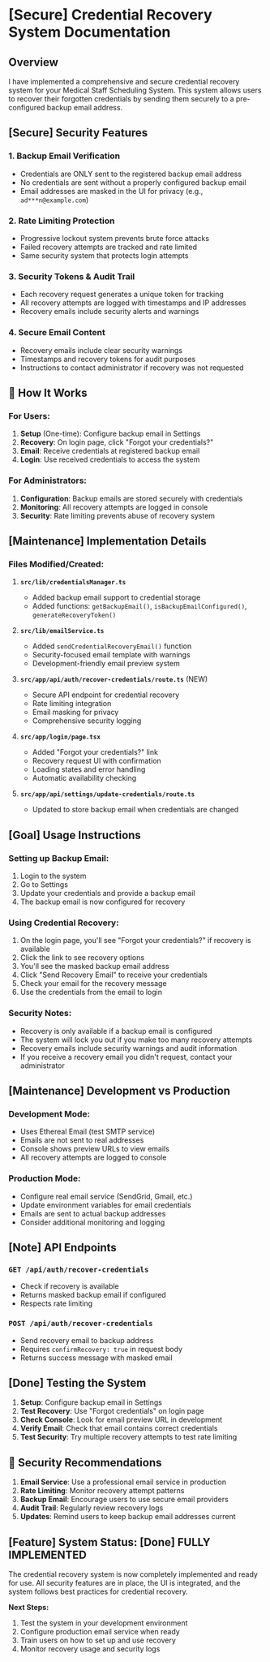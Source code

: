 # [Secure] Credential Recovery System Documentation

## Overview

I have implemented a comprehensive and secure credential recovery system for your Medical Staff Scheduling System. This system allows users to recover their forgotten credentials by sending them securely to a pre-configured backup email address.

## [Secure] Security Features

### 1. **Backup Email Verification**
- Credentials are ONLY sent to the registered backup email address
- No credentials are sent without a properly configured backup email
- Email addresses are masked in the UI for privacy (e.g., `ad***n@example.com`)

### 2. **Rate Limiting Protection**
- Progressive lockout system prevents brute force attacks
- Failed recovery attempts are tracked and rate limited
- Same security system that protects login attempts

### 3. **Security Tokens & Audit Trail**
- Each recovery request generates a unique token for tracking
- All recovery attempts are logged with timestamps and IP addresses
- Recovery emails include security alerts and warnings

### 4. **Secure Email Content**
- Recovery emails include clear security warnings
- Timestamps and recovery tokens for audit purposes
- Instructions to contact administrator if recovery was not requested

## 📧 How It Works

### For Users:
1. **Setup** (One-time): Configure backup email in Settings
2. **Recovery**: On login page, click "Forgot your credentials?"
3. **Email**: Receive credentials at registered backup email
4. **Login**: Use received credentials to access the system

### For Administrators:
1. **Configuration**: Backup emails are stored securely with credentials
2. **Monitoring**: All recovery attempts are logged in console
3. **Security**: Rate limiting prevents abuse of recovery system

## [Maintenance] Implementation Details

### Files Modified/Created:

1. **`src/lib/credentialsManager.ts`**
   - Added backup email support to credential storage
   - Added functions: `getBackupEmail()`, `isBackupEmailConfigured()`, `generateRecoveryToken()`

2. **`src/lib/emailService.ts`**
   - Added `sendCredentialRecoveryEmail()` function
   - Security-focused email template with warnings
   - Development-friendly email preview system

3. **`src/app/api/auth/recover-credentials/route.ts`** (NEW)
   - Secure API endpoint for credential recovery
   - Rate limiting integration
   - Email masking for privacy
   - Comprehensive security logging

4. **`src/app/login/page.tsx`**
   - Added "Forgot your credentials?" link
   - Recovery request UI with confirmation
   - Loading states and error handling
   - Automatic availability checking

5. **`src/app/api/settings/update-credentials/route.ts`**
   - Updated to store backup email when credentials are changed

## [Goal] Usage Instructions

### Setting up Backup Email:
1. Login to the system
2. Go to Settings
3. Update your credentials and provide a backup email
4. The backup email is now configured for recovery

### Using Credential Recovery:
1. On the login page, you'll see "Forgot your credentials?" if recovery is available
2. Click the link to see recovery options
3. You'll see the masked backup email address
4. Click "Send Recovery Email" to receive your credentials
5. Check your email for the recovery message
6. Use the credentials from the email to login

### Security Notes:
- Recovery is only available if a backup email is configured
- The system will lock you out if you make too many recovery attempts
- Recovery emails include security warnings and audit information
- If you receive a recovery email you didn't request, contact your administrator

## [Maintenance] Development vs Production

### Development Mode:
- Uses Ethereal Email (test SMTP service)
- Emails are not sent to real addresses
- Console shows preview URLs to view emails
- All recovery attempts are logged to console

### Production Mode:
- Configure real email service (SendGrid, Gmail, etc.)
- Update environment variables for email credentials
- Emails are sent to actual backup addresses
- Consider additional monitoring and logging

## [Note] API Endpoints

### `GET /api/auth/recover-credentials`
- Check if recovery is available
- Returns masked backup email if configured
- Respects rate limiting

### `POST /api/auth/recover-credentials`
- Send recovery email to backup address
- Requires `confirmRecovery: true` in request body
- Returns success message with masked email

## [Done] Testing the System

1. **Setup**: Configure backup email in Settings
2. **Test Recovery**: Use "Forgot credentials" on login page
3. **Check Console**: Look for email preview URL in development
4. **Verify Email**: Check that email contains correct credentials
5. **Test Security**: Try multiple recovery attempts to test rate limiting

## 🚨 Security Recommendations

1. **Email Service**: Use a professional email service in production
2. **Rate Limiting**: Monitor recovery attempt patterns
3. **Backup Email**: Encourage users to use secure email providers
4. **Audit Trail**: Regularly review recovery logs
5. **Updates**: Remind users to keep backup email addresses current

## [Feature] System Status: [Done] FULLY IMPLEMENTED

The credential recovery system is now completely implemented and ready for use. All security features are in place, the UI is integrated, and the system follows best practices for credential recovery.

**Next Steps:**
1. Test the system in your development environment
2. Configure production email service when ready
3. Train users on how to set up and use recovery
4. Monitor recovery usage and security logs